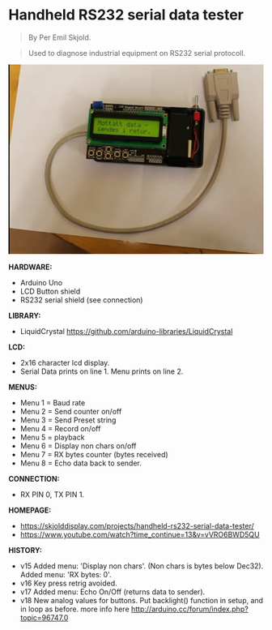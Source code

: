 # Handheld RS232 serial data tester

>By Per Emil Skjold.

>Used to diagnose industrial equipment on RS232 serial protocoll.

![alt text](serial.png)

**HARDWARE:**
- Arduino Uno
- LCD Button shield
- RS232 serial shield (see connection)

**LIBRARY:**
- LiquidCrystal https://github.com/arduino-libraries/LiquidCrystal

**LCD:**
- 2x16 character lcd display.
- Serial Data prints on line 1. Menu prints on line 2.

**MENUS:**
- Menu 1 = Baud rate
- Menu 2 = Send counter on/off
- Menu 3 = Send Preset string
- Menu 4 = Record on/off
- Menu 5 = playback
- Menu 6 = Display non chars on/off
- Menu 7 = RX bytes counter (bytes received)
- Menu 8 = Echo data back to sender.

**CONNECTION:**
- RX PIN 0, TX PIN 1.

**HOMEPAGE:**
- https://skjolddisplay.com/projects/handheld-rs232-serial-data-tester/
- https://www.youtube.com/watch?time_continue=13&v=vVRO6BWD5QU

**HISTORY:**
- v15 Added menu: 'Display non chars'. (Non chars is bytes below Dec32).
  Added menu: 'RX bytes: 0'.
- v16 Key press retrig avoided.
- v17 Added menu: Echo On/Off (returns data to sender).  
- v18 New analog values for buttons. 
      Put backlight() function in setup, and in loop as before. more info here http://arduino.cc/forum/index.php?topic=96747.0
